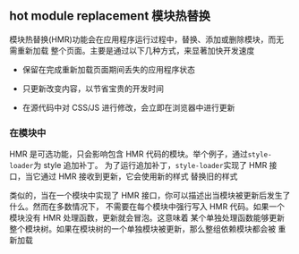 ## hot module replacement 模块热替换

模块热替换(HMR)功能会在应用程序运行过程中，替换、添加或删除模块，而无需重新加载
整个页面。主要是通过以下几种方式，来显著加快开发速度

- 保留在完成重新加载页面期间丢失的应用程序状态

- 只更新改变内容，以节省宝贵的开发时间

- 在源代码中对 CSS/JS 进行修改，会立即在浏览器中进行更新

### 在模块中

HMR 是可选功能，只会影响包含 HMR 代码的模块。举个例子，通过`style-loader`为 style 追加补丁。
为了运行追加补丁，`style-loader`实现了 HMR 接口，当它通过 HMR 接收到更新，它会使用新的样式
替换旧的样式

类似的，当在一个模块中实现了 HMR 接口，你可以描述出当模块被更新后发生了什么。然而在多数情况下，
不需要在每个模块中强行写入 HMR 代码。如果一个模块没有 HMR 处理函数，更新就会冒泡。这意味着
某个单独处理函数能够更新整个模块树。如果在模块树的一个单独模块被更新，那么整组依赖模块都会被
重新加载
